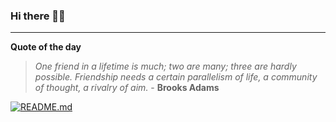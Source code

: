 ### Hi there 👋🏻


---

**Quote of the day**

> *One friend in a lifetime is much; two are many; three are hardly possible. Friendship needs a certain parallelism of life, a community of thought, a rivalry of aim.* - **Brooks Adams** 

[![README.md](https://github.com/marcolovazzano/marcolovazzano/actions/workflows/readme.yml/badge.svg?branch=main)](https://github.com/marcolovazzano/marcolovazzano/actions/workflows/readme.yml)
